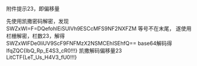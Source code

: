附件提示23，即偏移量

先使用凯撒密码解密，发现
SWZxWI=F=DQefohlEiSUlVh9ESCcMFS9NF2NXFZM
等号不在末尾，
遂使用栏栅解密，栏数23，解得
SWZxWlFDe0liUV9ScF9FNFMzX2NSMCEhISEhfQ==
base64解码得
IfqZQC{IbQ_Rp_E4S3_cR0!!!}
凯撒解码偏移量23
LitCTF{LeT_Us_H4V3_fU0!!!}